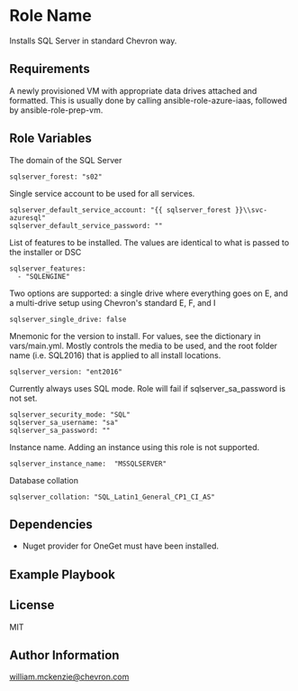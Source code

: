 Role Name
=========

Installs SQL Server in standard Chevron way.

Requirements
------------

A newly provisioned VM with appropriate data drives attached and formatted.
This is usually done by calling ansible-role-azure-iaas, followed by 
ansible-role-prep-vm.

Role Variables
--------------

The domain of the SQL Server

    sqlserver_forest: "s02"

Single service account to be used for all services.

    sqlserver_default_service_account: "{{ sqlserver_forest }}\\svc-azuresql"
    sqlserver_default_service_password: "" 

List of features to be installed. The values are identical to what is passed
to the installer or DSC

    sqlserver_features:
      - "SQLENGINE"
      
Two options are supported: a single drive where everything goes on E, and 
a multi-drive setup using Chevron's standard E, F, and I
      
    sqlserver_single_drive: false

Mnemonic for the version to install. For values, see the dictionary in
vars/main.yml. Mostly controls the media to be used, and the root folder name
(i.e. SQL2016) that is applied to all install locations.

    sqlserver_version: "ent2016"

Currently always uses SQL mode. Role will fail if sqlserver_sa_password is
not set.

    sqlserver_security_mode: "SQL"
    sqlserver_sa_username: "sa"
    sqlserver_sa_password: ""

Instance name. Adding an instance using this role is not supported.

    sqlserver_instance_name:  "MSSQLSERVER"

Database collation

    sqlserver_collation: "SQL_Latin1_General_CP1_CI_AS"

Dependencies
------------

* Nuget provider for OneGet must have been installed.

Example Playbook
----------------



License
-------

MIT

Author Information
------------------

william.mckenzie@chevron.com
